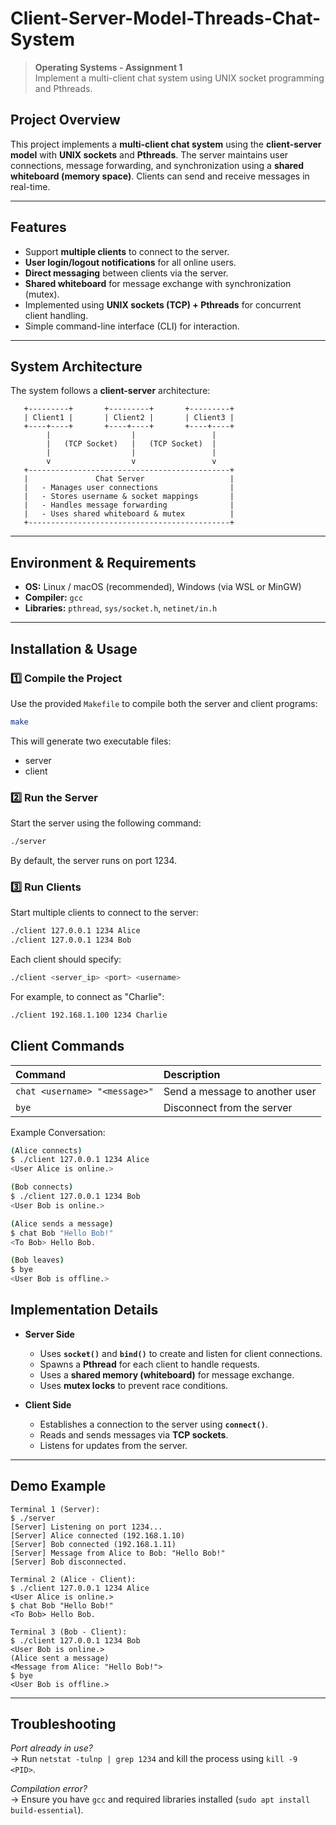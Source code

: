 # Client-Server-Model-Threads-Chat-System
> **Operating Systems - Assignment 1**  
> Implement a multi-client chat system using UNIX socket programming and Pthreads.  


##  **Project Overview**
This project implements a **multi-client chat system** using the **client-server model** with **UNIX sockets** and **Pthreads**. The server maintains user connections, message forwarding, and synchronization using a **shared whiteboard (memory space)**. Clients can send and receive messages in real-time.

---

##  **Features**
- Support **multiple clients** to connect to the server.  
- **User login/logout notifications** for all online users.  
- **Direct messaging** between clients via the server.  
- **Shared whiteboard** for message exchange with synchronization (mutex).  
- Implemented using **UNIX sockets (TCP) + Pthreads** for concurrent client handling.  
- Simple command-line interface (CLI) for interaction.  

---

##  **System Architecture**
The system follows a **client-server** architecture:

```
   +---------+       +---------+       +---------+
   | Client1 |       | Client2 |       | Client3 |
   +----+----+       +----+----+       +----+----+
        |                  |                 |
        |   (TCP Socket)   |   (TCP Socket)  |
        |                  |                 |
        v                  v                 v
   +---------------------------------------------+
   |               Chat Server                   |
   |   - Manages user connections                |
   |   - Stores username & socket mappings       |
   |   - Handles message forwarding              |
   |   - Uses shared whiteboard & mutex          |
   +---------------------------------------------+

```

---

##  **Environment & Requirements**
- **OS:** Linux / macOS (recommended), Windows (via WSL or MinGW)
- **Compiler:** `gcc`
- **Libraries:** `pthread`, `sys/socket.h`, `netinet/in.h`

---

##  **Installation & Usage**

### **1️⃣ Compile the Project**
Use the provided `Makefile` to compile both the server and client programs:
```sh
make
```

This will generate two executable files:
- server
- client

### **2️⃣ Run the Server**
Start the server using the following command:

```sh
./server
```
By default, the server runs on port 1234.

### **3️⃣ Run Clients**
Start multiple clients to connect to the server:

```sh
./client 127.0.0.1 1234 Alice
./client 127.0.0.1 1234 Bob
```
Each client should specify:

```sh
./client <server_ip> <port> <username>
```

For example, to connect as "Charlie":

```sh
./client 192.168.1.100 1234 Charlie
```

##  **Client Commands**

| Command | Description |
| :------ | :---------- |
| `chat <username> "<message>"` | Send a message to another user |
| `bye` | Disconnect from the server |

Example Conversation:

```sh
(Alice connects)
$ ./client 127.0.0.1 1234 Alice
<User Alice is online.>

(Bob connects)
$ ./client 127.0.0.1 1234 Bob
<User Bob is online.>

(Alice sends a message)
$ chat Bob "Hello Bob!"
<To Bob> Hello Bob.

(Bob leaves)
$ bye
<User Bob is offline.>
```

##  **Implementation Details**
- **Server Side**
  - Uses **`socket()`** and **`bind()`** to create and listen for client connections.
  - Spawns a **Pthread** for each client to handle requests.
  - Uses a **shared memory (whiteboard)** for message exchange.
  - Uses **mutex locks** to prevent race conditions.

- **Client Side**
  - Establishes a connection to the server using **`connect()`**.
  - Reads and sends messages via **TCP sockets**.
  - Listens for updates from the server.

---

##  **Demo Example**

```pgsql
Terminal 1 (Server):
$ ./server
[Server] Listening on port 1234...
[Server] Alice connected (192.168.1.10)
[Server] Bob connected (192.168.1.11)
[Server] Message from Alice to Bob: "Hello Bob!"
[Server] Bob disconnected.

Terminal 2 (Alice - Client):
$ ./client 127.0.0.1 1234 Alice
<User Alice is online.>
$ chat Bob "Hello Bob!"
<To Bob> Hello Bob.

Terminal 3 (Bob - Client):
$ ./client 127.0.0.1 1234 Bob
<User Bob is online.>
(Alice sent a message)
<Message from Alice: "Hello Bob!">
$ bye
<User Bob is offline.>
```


---

##  **Troubleshooting**
 *Port already in use?*  
 -> Run `netstat -tulnp | grep 1234` and kill the process using `kill -9 <PID>`.  

 *Compilation error?*  
 -> Ensure you have `gcc` and required libraries installed (`sudo apt install build-essential`).  


